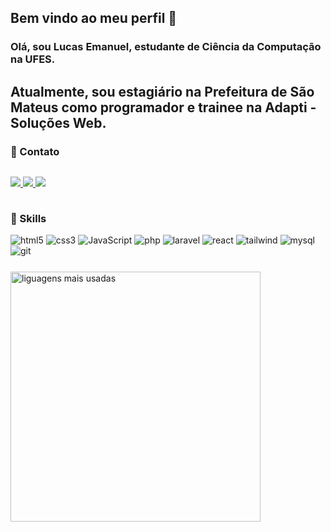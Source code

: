 <h2><strong>Bem vindo ao meu perfil 👋</strong></h2>

<h3>
    Olá, sou <strong>Lucas Emanuel</strong>, estudante de <strong>Ciência da Computação</strong> na <strong>UFES</strong>.
</h3>
<h2>
    Atualmente, sou estagiário na <strong>Prefeitura de São Mateus</strong> como programador e trainee na <strong>Adapti - Soluções Web</strong>.
</h2>

<h3><strong>📱 Contato</strong></h3>
<p style="display: inline-block; margin-bottom:15px">
    <a href="mailto:lucaslopeslll412@gmail.com" target="_blank">
        <img src="https://img.shields.io/badge/Gmail-D14836?style=for-the-badge&logo=gmail&logoColor=white">
    </a>
    <a href="https://www.linkedin.com/in/lucas-lopes-306218206/" target="_blank">
        <img src="https://img.shields.io/badge/LinkedIn-0077B5?style=for-the-badge&logo=linkedin&logoColor=white">
    </a>
    <a href="https://t.me/LucasELopes" target="_blank">
        <img src="https://img.shields.io/badge/Telegram-2CA5E0?style=for-the-badge&logo=telegram&logoColor=white">
    </a>
</p>

<h3>🥷 Skills</h3>
<div style="margin-bottom:25px">
    <a>
        <img alt="html5" src="https://img.shields.io/badge/HTML5-E34F26?style=for-the-badge&logo=html5&logoColor=white">
    </a>
    <a>
        <img alt="css3" src="https://img.shields.io/badge/CSS3-1572B6?style=for-the-badge&logo=css3&logoColor=white">
    </a>
    <a>
        <img alt="JavaScript" src="https://img.shields.io/badge/JavaScript-F7DF1E?style=for-the-badge&logo=javascript&logoColor=black">
    </a>
    <a>
        <img alt="php" src="https://img.shields.io/badge/PHP-777BB4?style=for-the-badge&logo=php&logoColor=white">
    </a>
    <a>
        <img alt="laravel" src="https://img.shields.io/badge/Laravel-FF2D20?style=for-the-badge&logo=laravel&logoColor=white">
    </a>
    <a>
        <img alt ="react" src="https://img.shields.io/badge/-ReactJs-61DAFB?logo=react&logoColor=white&style=for-the-badge">
    </a>
    <a>
        <img alt="tailwind" src="https://img.shields.io/badge/Tailwind_CSS-38B2AC?style=for-the-badge&logo=tailwind-css&logoColor=white">
    </a>
    <a>
        <img alt="mysql" src="https://img.shields.io/badge/MySQL-00000F?style=for-the-badge&logo=mysql&logoColor=white">
    </a>
    <a>
        <img alt="git" src="https://img.shields.io/badge/GIT-E44C30?style=for-the-badge&logo=git&logoColor=white">
    </a>
    
</div>

<a href="https://github.com/LucasELopes"><img src="https://github-readme-stats.vercel.app/api/top-langs/?username=LucasELopes&hide=html&layout=compact&theme=tokyonight" alt="liguagens mais usadas"  width="400px" min-width="300px"></a>
